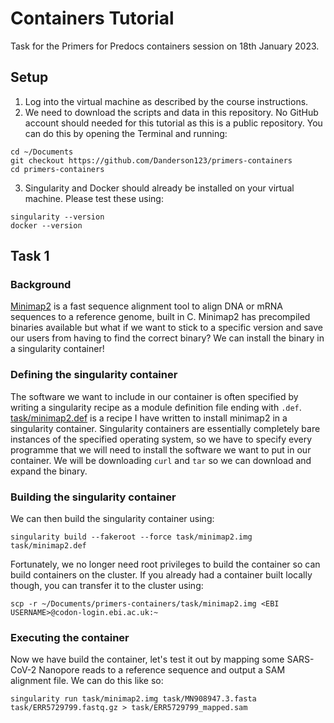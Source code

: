 # Containers Tutorial

Task for the Primers for Predocs containers session on 18th January 2023.

## Setup

1) Log into the virtual machine as described by the course instructions.
2) We need to download the scripts and data in this repository. No GitHub account should needed for this tutorial as this is a public repository. You can do this by opening the Terminal and running:
```{bash}
cd ~/Documents
git checkout https://github.com/Danderson123/primers-containers
cd primers-containers
```
3) Singularity and Docker should already be installed on your virtual machine. Please test these using:
```{bash}
singularity --version
docker --version
```

## Task 1

### Background

[Minimap2](https://github.com/lh3/minimap2) is a fast sequence alignment tool to align DNA or mRNA sequences to a reference genome, built in C. Minimap2 has precompiled binaries available but what if we want to stick to a specific version and save our users from having to find the correct binary? We can install the binary in a singularity container!

### Defining the singularity container

The software we want to include in our container is often specified by writing a singularity recipe as a module definition file ending with `.def`. [task/minimap2.def](https://github.com/Danderson123/primers-containers/blob/master/task/minimap2-recipe.def) is a recipe I have written to install minimap2 in a singularity container. Singularity containers are essentially completely bare instances of the specified operating system, so we have to specify every programme that we will need to install the software we want to put in our container. We will be downloading `curl` and `tar` so we can download and expand the binary.

### Building the singularity container

We can then build the singularity container using:
```{bash}
singularity build --fakeroot --force task/minimap2.img task/minimap2.def
```
Fortunately, we no longer need root privileges to build the container so can build containers on the cluster. If you already had a container built locally though, you can transfer it to the cluster using:
```{bash}
scp -r ~/Documents/primers-containers/task/minimap2.img <EBI USERNAME>@codon-login.ebi.ac.uk:~
```

### Executing the container

Now we have build the container, let's test it out by mapping some SARS-CoV-2 Nanopore reads to a reference sequence and output a SAM alignment file. We can do this like so:
```{bash}
singularity run task/minimap2.img task/MN908947.3.fasta task/ERR5729799.fastq.gz > task/ERR5729799_mapped.sam
```